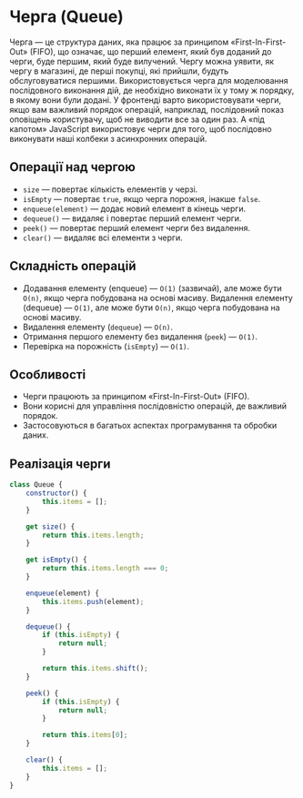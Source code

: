# Черга (Queue)

Черга — це структура даних, яка працює за принципом «First-In-First-Out» (FIFO), що означає, що перший елемент, який був доданий до черги, буде першим, який буде вилучений. Чергу можна уявити, як чергу в магазині, де перші покупці, які прийшли, будуть обслуговуватися першими. Використовується черга для моделювання послідовного виконання дій, де необхідно виконати їх у тому ж порядку, в якому вони були додані. У фронтенді варто використовувати черги, якщо вам важливий порядок операцій, наприклад, послідовний показ оповіщень користувачу, щоб не виводити все за один раз. А «під капотом» JavaScript використовує черги для того, щоб послідовно виконувати наші колбеки з асинхронних операцій.

## Операції над чергою

-   `size` — повертає кількість елементів у черзі.
-   `isEmpty` — повертає `true`, якщо черга порожня, інакше `false`.
-   `enqueue(element)` — додає новий елемент в кінець черги.
-   `dequeue()` — видаляє і повертає перший елемент черги.
-   `peek()` — повертає перший елемент черги без видалення.
-   `clear()` — видаляє всі елементи з черги.

## Складність операцій

-   Додавання елементу (enqueue) — `O(1)` (зазвичай), але може бути `O(n)`, якщо черга побудована на основі масиву.
    Видалення елементу (dequeue) — `O(1)`, але може бути `O(n)`, якщо черга побудована на основі масиву.
-   Видалення елементу (`dequeue`) — `O(n)`.
-   Отримання першого елементу без видалення (`peek`) — `O(1)`.
-   Перевірка на порожність (`isEmpty`) — `O(1)`.

## Особливості

-   Черги працюють за принципом «First-In-First-Out» (FIFO).
-   Вони корисні для управління послідовністю операцій, де важливий порядок.
-   Застосовуються в багатьох аспектах програмування та обробки даних.

## Реалізація черги

```js
class Queue {
    constructor() {
        this.items = [];
    }

    get size() {
        return this.items.length;
    }

    get isEmpty() {
        return this.items.length === 0;
    }

    enqueue(element) {
        this.items.push(element);
    }

    dequeue() {
        if (this.isEmpty) {
            return null;
        }

        return this.items.shift();
    }

    peek() {
        if (this.isEmpty) {
            return null;
        }

        return this.items[0];
    }

    clear() {
        this.items = [];
    }
}
```
